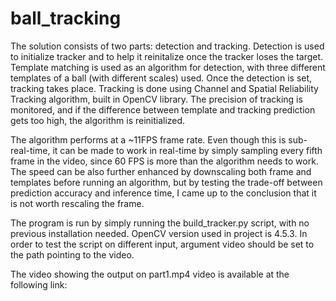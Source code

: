 # ball_tracking

The solution consists of two parts: detection and tracking. Detection is used to initialize tracker and to help it reinitalize once the tracker loses the target. 
Template matching is used as an algorithm for detection, with three different templates of a ball (with different scales) used. Once the detection is set,
tracking takes place. Tracking is done using Channel and Spatial Reliability Tracking algorithm, built in OpenCV library. The precision of tracking is monitored,
and if the difference between template and tracking prediction gets too high, the algorithm is reinitialized.

The algorithm performs at a ~11FPS frame rate. Even though this is sub-real-time, it can be made to work in real-time by simply sampling every fifth frame in the video, since
60 FPS is more than the algorithm needs to work. The speed can be also further enhanced by downscaling both frame and templates before running an algorithm, but by testing the 
trade-off between prediction accuracy and inference time, I came up to the conclusion that it is not worth rescaling the frame. 

The program is run by simply running the build_tracker.py script, with no previous installation needed. OpenCV version used in project is 4.5.3. In order to test the script on
different input, argument video should be set to the path pointing to the video. 

The video showing the output on part1.mp4 video is available at the following link:
